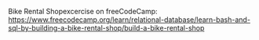 Bike Rental Shopexcercise on freeCodeCamp: https://www.freecodecamp.org/learn/relational-database/learn-bash-and-sql-by-building-a-bike-rental-shop/build-a-bike-rental-shop